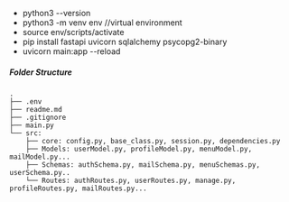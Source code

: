 - python3 --version  
- python3 -m venv env    //virtual environment
- source env/scripts/activate 
- pip install fastapi uvicorn sqlalchemy psycopg2-binary
- uvicorn main:app --reload

##### Folder Structure

```
.
├── .env
├── readme.md
├── .gitignore
├── main.py
└── src:
    ├── core: config.py, base_class.py, session.py, dependencies.py
    ├── Models: userModel.py, profileModel.py, menuModel.py, mailModel.py...
    ├── Schemas: authSchema.py, mailSchema.py, menuSchemas.py, userSchema.py..
    └── Routes: authRoutes.py, userRoutes.py, manage.py, profileRoutes.py, mailRoutes.py...